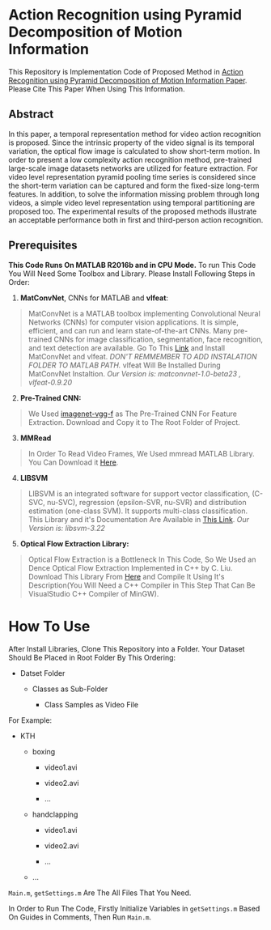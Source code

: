 # Action Recognition using Pyramid Decomposition of Motion Information
This Repository is Implementation Code of Proposed Method in [Action Recognition using Pyramid Decomposition of Motion Information Paper](https://ieeexplore.ieee.org/document/8786379). Please Cite This Paper When Using This Information.

## Abstract
In this paper, a temporal representation method for video action recognition is proposed. Since the intrinsic property of the video signal is its temporal variation, the optical flow image is calculated to show short-term motion. In order to present a low complexity action recognition method, pre-trained large-scale image datasets networks are utilized for feature extraction. For video level representation pyramid pooling time series is considered since the short-term variation can be captured and form the fixed-size long-term features. In addition, to solve the information missing problem through long videos, a simple video level representation using temporal partitioning are proposed too. The experimental results of the proposed methods illustrate an acceptable performance both in first and third-person action recognition.

## Prerequisites
**This Code Runs On MATLAB R2016b and in CPU Mode.**
To run This Code You Will Need Some Toolbox and Library. Please Install Following Steps in Order:
1. **MatConvNet**, CNNs for MATLAB and **vlfeat**:
>MatConvNet is a MATLAB toolbox implementing Convolutional Neural Networks (CNNs) for computer vision applications. It is simple, efficient, and can run and learn state-of-the-art CNNs. Many pre-trained CNNs for image classification, segmentation, face recognition, and text detection are available.
Go To This [Link](http://www.vlfeat.org/matconvnet/) and Install MatConvNet and vlfeat. _DON'T REMMEMBER TO ADD INSTALATION FOLDER TO MATLAB PATH._
vlfeat Will Be Installed During MatConvNet Instaltion.
*Our Version is: matconvnet-1.0-beta23 , vlfeat-0.9.20*

2. **Pre-Trained CNN:**
>We Used [imagenet-vgg-f](http://www.vlfeat.org/matconvnet/models/imagenet-vgg-f.mat) as The Pre-Trained CNN For Feature Extraction. Download and Copy it to The Root Folder of Project.

3. **MMRead**
>In Order To Read Video Frames, We Used mmread MATLAB Library. You Can Download it [Here](https://www.mathworks.com/matlabcentral/fileexchange/8028-mmread).

4. **LIBSVM**
> LIBSVM is an integrated software for support vector classification, (C-SVC, nu-SVC), regression (epsilon-SVR, nu-SVR) and distribution estimation (one-class SVM). It supports multi-class classification. This Library and it's Documentation Are Available in [This Link](https://www.csie.ntu.edu.tw/~cjlin/libsvm/).
*Our Version is: libsvm-3.22*

5. **Optical Flow Extraction Library:**
> Optical Flow Extraction is a Bottleneck In This Code, So We Used an Dence Optical Flow Extraction Implemented in C++ by C. Liu. Download This Library From [Here](https://people.csail.mit.edu/celiu/OpticalFlow/) and Compile It Using It's Description(You Will Need a C++ Compiler in This Step That Can Be VisualStudio C++ Compiler of MinGW).
  
# How To Use
After Install Libraries, Clone This Repository into a Folder. Your Dataset Should Be Placed in Root Folder By This Ordering:

- Datset Folder

  - Classes as Sub-Folder
  
    - Class Samples as Video File
      
For Example:

- KTH

  - boxing
  
    - video1.avi
    
    - video2.avi
    
    - ...
    
  - handclapping
  
    - video1.avi
    
    - video2.avi
    
    - ...
    
  - ...
  
`Main.m`, `getSettings.m` Are The All Files That You Need.

In Order to Run The Code, Firstly Initialize Variables in `getSettings.m` Based On Guides in Comments, Then Run `Main.m`.

